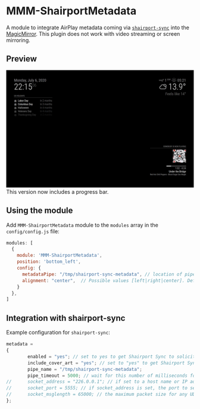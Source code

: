 # MMM-ShairportMetadata
A module to integrate AirPlay metadata coming via <a href="https://github.com/mikebrady/shairport-sync">`shairport-sync`</a> into the <a href="https://github.com/MichMich/MagicMirror">MagicMirror</a>. This plugin does not work with video streaming or screen mirroring.

## Preview
![preview](preview.jpg)
This version now includes a progress bar.

## Using the module
Add `MMM-ShairportMetadata` module to the `modules` array in the `config/config.js` file:
``` javascript
modules: [
  {
    module: 'MMM-ShairportMetadata',
    position: 'bottom_left',
    config: {
      metadataPipe: "/tmp/shairport-sync-metadata", // location of pipe with shairport-sync metadata
	  alignment: "center",	// Possible values [left|right|center]. Default: center
    }
  },
]
```

## Integration with shairport-sync
Example configuration for `shairport-sync`:
``` javascript
metadata =
{
		enabled = "yes"; // set to yes to get Shairport Sync to solicit metadata from the source and to pass it on via a pipe
		include_cover_art = "yes"; // set to "yes" to get Shairport Sync to solicit cover art from the source and pass it via the pipe. You must also set "enabled" to "yes".
		pipe_name = "/tmp/shairport-sync-metadata";
		pipe_timeout = 5000; // wait for this number of milliseconds for a blocked pipe to unblock before giving up
//      socket_address = "226.0.0.1"; // if set to a host name or IP address, UDP packets containing metadata will be sent to this address. May be a multicast address. "socket-port" must be non-zero and "enabled" must be set to yes"
//      socket_port = 5555; // if socket_address is set, the port to send UDP packets to
//      socket_msglength = 65000; // the maximum packet size for any UDP metadata. This will be clipped to be between 500 or 65000. The default is 500.
};

```
